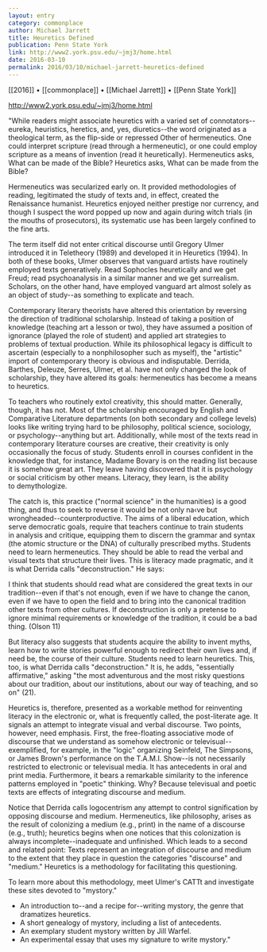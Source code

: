```yaml
---
layout: entry
category: commonplace
author: Michael Jarrett
title: Heuretics Defined
publication: Penn State York
link: http://www2.york.psu.edu/~jmj3/home.html
date: 2016-03-10
permalink: 2016/03/10/michael-jarrett-heuretics-defined
---
```


[[2016]] • [[commonplace]] • [[Michael Jarrett]] • [[Penn State York]]

http://www2.york.psu.edu/~jmj3/home.html

"While readers might associate heuretics with a varied set of connotators--eureka, heuristics, heretics, and, yes, diuretics--the word originated as a theological term, as the flip-side or repressed Other of hermeneutics. One could interpret scripture (read through a hermeneutic), or one could employ scripture as a means of invention (read it heuretically). Hermeneutics asks, What can be made of the Bible? Heuretics asks, What can be made from the Bible?

Hermeneutics was secularized early on. It provided methodologies of reading, legitimated the study of texts and, in effect, created the Renaissance humanist. Heuretics enjoyed neither prestige nor currency, and though I suspect the word popped up now and again during witch trials (in the mouths of prosecutors), its systematic use has been largely confined to the fine arts.

The term itself did not enter critical discourse until Gregory Ulmer introduced it in Teletheory (1989) and developed it in Heuretics (1994). In both of these books, Ulmer observes that vanguard artists have routinely employed texts generatively. Read Sophocles heuretically and we get Freud; read psychoanalysis in a similar manner and we get surrealism. Scholars, on the other hand, have employed vanguard art almost solely as an object of study--as something to explicate and teach.

Contemporary literary theorists have altered this orientation by reversing the direction of traditional scholarship. Instead of taking a position of knowledge (teaching art a lesson or two), they have assumed a position of ignorance (played the role of student) and applied art strategies to problems of textual production. While its philosophical legacy is difficult to ascertain (especially to a nonphilosopher such as myself), the "artistic" import of contemporary theory is obvious and indisputable. Derrida, Barthes, Deleuze, Serres, Ulmer, et al. have not only changed the look of scholarship, they have altered its goals: hermeneutics has become a means to heuretics.

To teachers who routinely extol creativity, this should matter. Generally, though, it has not. Most of the scholarship encouraged by English and Comparative Literature departments (on both secondary and college levels) looks like writing trying hard to be philosophy, political science, sociology, or psychology--anything but art. Additionally, while most of the texts read in contemporary literature courses are creative, their creativity is only occasionally the focus of study. Students enroll in courses confident in the knowledge that, for instance, Madame Bovary is on the reading list because it is somehow great art. They leave having discovered that it is psychology or social criticism by other means. Literacy, they learn, is the ability to demythologize.

The catch is, this practice ("normal science" in the humanities) is a good thing, and thus to seek to reverse it would be not only na‹ve but wrongheaded--counterproductive. The aims of a liberal education, which serve democratic goals, require that teachers continue to train students in analysis and critique, equipping them to discern the grammar and syntax (the atomic structure or the DNA) of culturally prescribed myths. Students need to learn hermeneutics. They should be able to read the verbal and visual texts that structure their lives. This is literacy made pragmatic, and it is what Derrida calls "deconstruction." He says:

I think that students should read what are considered the great texts in our tradition--even if that's not enough, even if we have to change the canon, even if we have to open the field and to bring into the canonical tradition other texts from other cultures. If deconstruction is only a pretense to ignore minimal requirements or knowledge of the tradition, it could be a bad thing. (Olson 11)

But literacy also suggests that students acquire the ability to invent myths, learn how to write stories powerful enough to redirect their own lives and, if need be, the course of their culture. Students need to learn heuretics. This, too, is what Derrida calls "deconstruction." It is, he adds, "essentially affirmative," asking "the most adventurous and the most risky questions about our tradition, about our institutions, about our way of teaching, and so on" (21).

Heuretics is, therefore, presented as a workable method for reinventing literacy in the electronic or, what is frequently called, the post-literate age. It signals an attempt to integrate visual and verbal discourse. Two points, however, need emphasis. First, the free-floating associative mode of discourse that we understand as somehow electronic or televisual--exemplified, for example, in the "logic" organizing Seinfeld, The Simpsons, or James Brown's performance on the T.A.M.I. Show--is not necessarily restricted to electronic or televisual media. It has antecedents in oral and print media. Furthermore, it bears a remarkable similarity to the inference patterns employed in "poetic" thinking. Why? Because televisual and poetic texts are effects of integrating discourse and medium.

Notice that Derrida calls logocentrism any attempt to control signification by opposing discourse and medium. Hermeneutics, like philosophy, arises as the result of colonizing a medium (e.g., print) in the name of a discourse (e.g., truth); heuretics begins when one notices that this colonization is always incomplete--inadequate and unfinished. Which leads to a second and related point: Texts represent an integration of discourse and medium to the extent that they place in question the categories "discourse" and "medium." Heuretics is a methodology for facilitating this questioning.

To learn more about this methodology, meet Ulmer's CATTt and investigate these sites devoted to "mystory."

* An introduction to--and a recipe for--writing mystory, the genre that dramatizes heuretics.
* A short genealogy of mystory, including a list of antecedents.
* An exemplary student mystory written by Jill Warfel.
* An experimental essay that uses my signature to write mystory."
